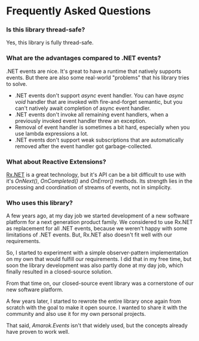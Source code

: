 # Frequently Asked Questions


### Is this library thread-safe?

Yes, this library is fully thread-safe.


### What are the advantages compared to .NET events?

.NET events are nice. It's great to have a runtime that natively supports events. But there are also some real-world "problems" that his library tries to solve.

 - .NET events don't support *async* event handler. You can have *async void* handler that are invoked with fire-and-forget semantic, but you can't natively await completion of  async event handler.
 - .NET events don't invoke all remaining event handlers, when a previously invoked event handler threw an exception.
 - Removal of event handler is sometimes a bit hard, especially when you use lambda expressions a lot.
 - .NET events don't support weak subscriptions that are automatically removed after the event handler got garbage-collected.  


### What about Reactive Extensions?

[Rx.NET](http://reactivex.io/) is a great technology, but it's API can be a bit difficult to use with it's *OnNext()*, *OnCompleted()* and *OnError()* methods. Its strength lies in the processing and coordination of streams of events, not in simplicity.


### Who uses this library?

A few years ago, at my day job we started development of a new software platform for a next generation product family. We considered to use Rx.NET as replacement for all .NET events, because we weren't happy with some limitations of .NET events. But, Rx.NET also doesn't fit well with our requirements.

So, I started to experiment with a simple observer-pattern implementation on my own that would fulfill our requirements. I did that in my free time, but soon the library development was also partly done at my day job, which finally resulted in a closed-source solution.

From that time on, our closed-source event library was a cornerstone of our new software platform.

A few years later, I started to rewrote the entire library once again from scratch with the goal to make it open source. I wanted to share it with the community and also use it for my own personal projects.

That said, *Amarok.Events* isn't that widely used, but the concepts already have proven to work well.
